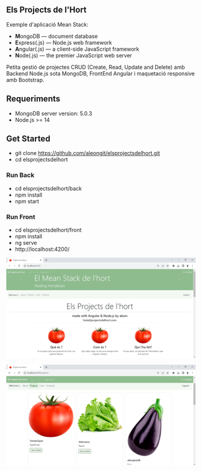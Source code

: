 ## Els Projects de l'Hort

Exemple d'aplicació Mean Stack:

- **M**ongoDB — document database
- **E**xpress(.js) — Node.js web framework
- **A**ngular(.js) — a client-side JavaScript framework
- **N**ode(.js) — the premier JavaScript web server

Petita gestió de projectes CRUD (Create, Read, Update and Delete) amb Backend Node.js sota MongoDB, FrontEnd Angular i maquetació responsive amb Bootstrap.

## Requeriments

- MongoDB server version: 5.0.3
- Node.js >= 14

## Get Started

- git clone https://github.com/aleongit/elsprojectsdelhort.git
- cd elsprojectsdelhort

### Run Back
- cd elsprojectsdelhort/back
- npm install
- npm start

### Run Front
- cd elsprojectsdelhort/front
- npm install
- ng serve
- http://localhost:4200/



![Screenshot](screenshots/1.png)

![Screenshot](screenshots/2.png)
